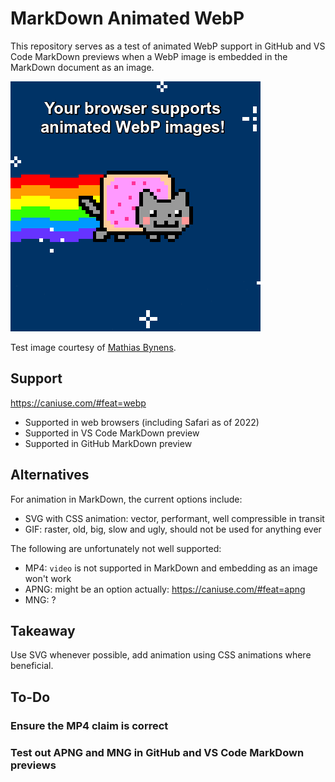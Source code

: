 # MarkDown Animated WebP

This repository serves as a test of animated WebP support in GitHub and VS Code
MarkDown previews when a WebP image is embedded in the MarkDown document as an
image.

![](test.webp)

Test image courtesy of [Mathias Bynens](https://mathiasbynens.be/demo/animated-webp).

## Support

https://caniuse.com/#feat=webp

- Supported in web browsers (including Safari as of 2022)
- Supported in VS Code MarkDown preview
- Supported in GitHub MarkDown preview

## Alternatives

For animation in MarkDown, the current options include:

- SVG with CSS animation: vector, performant, well compressible in transit
- GIF: raster, old, big, slow and ugly, should not be used for anything ever

The following are unfortunately not well supported:

- MP4: `video` is not supported in MarkDown and embedding as an image won't work
- APNG: might be an option actually: https://caniuse.com/#feat=apng
- MNG: ?

## Takeaway

Use SVG whenever possible, add animation using CSS animations where beneficial.

## To-Do

### Ensure the MP4 claim is correct

### Test out APNG and MNG in GitHub and VS Code MarkDown previews

